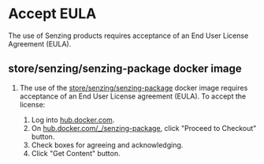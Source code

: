 # Accept EULA

The use of Senzing products requires acceptance of an End User License Agreement (EULA).

## store/senzing/senzing-package docker image

1. The use of the [store/senzing/senzing-package](https://hub.docker.com/_/senzing-package)
docker image requires acceptance of an End User License agreement (EULA).
To accept the license:

    1. Log into [hub.docker.com](https://hub.docker.com/).
    1. On [hub.docker.com/_/senzing-package](https://hub.docker.com/_/senzing-package), click "Proceed to Checkout" button.
    1. Check boxes for agreeing and acknowledging.
    1. Click "Get Content" button.
